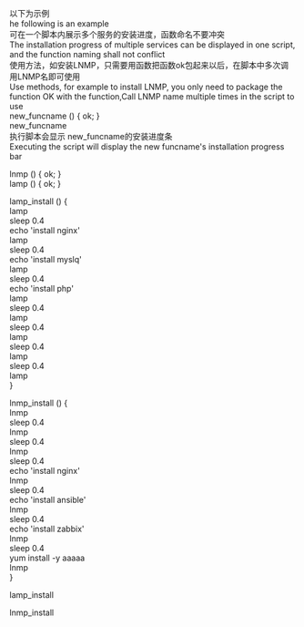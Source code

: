 以下为示例  
he following is an example  
可在一个脚本内展示多个服务的安装进度，函数命名不要冲突  
The installation progress of multiple services can be displayed in one script, and the function naming shall not conflict  
使用方法，如安装LNMP，只需要用函数把函数ok包起来以后，在脚本中多次调用LNMP名即可使用  
Use methods, for example to install LNMP, you only need to package the function OK with the function,Call LNMP name multiple times in the script to use  
new_funcname () { ok; }  
new_funcname  
执行脚本会显示 new_funcname的安装进度条  
Executing the script will display the new funcname's installation progress bar   

lnmp () { ok; }  
lamp () { ok; }  
  
lamp_install () {  
lamp  
sleep 0.4  
echo 'install nginx'  
lamp  
sleep 0.4  
echo 'install myslq'  
lamp  
sleep 0.4  
echo 'install php'  
lamp  
sleep 0.4  
lamp  
sleep 0.4  
lamp  
sleep 0.4  
lamp  
sleep 0.4  
lamp  
}  
  
lnmp_install () {  
lnmp  
sleep 0.4  
lnmp  
sleep 0.4  
lnmp  
sleep 0.4  
echo 'install nginx'  
lnmp  
sleep 0.4  
echo 'install ansible'  
lnmp  
sleep 0.4  
echo 'install zabbix'  
lnmp  
sleep 0.4  
yum install -y aaaaa  
lnmp  
}  
  
lamp_install   
  
lnmp_install  
  
